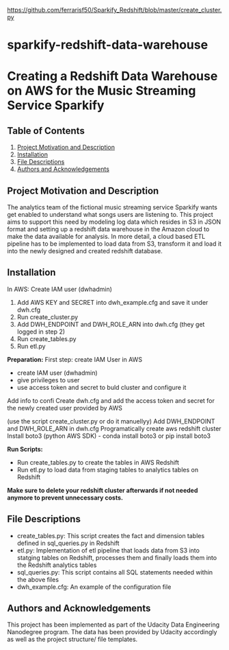 https://github.com/ferrarisf50/Sparkify_Redshift/blob/master/create_cluster.py


# sparkify-redshift-data-warehouse

# Creating a Redshift Data Warehouse on AWS for the Music Streaming Service Sparkify

## Table of Contents
1. [Project Motivation and Description](#Project-Motivation)
2. [Installation](#Installation)
3. [File Descriptions](#File-Descriptions)
4. [Authors and Acknowledgements](#Authors-Acknowledgements)

## Project Motivation and Description <a name="Project-Motivation"></a>

The analytics team of the fictional music streaming service Sparkify wants get enabled to understand what songs users are listening to. 
This project aims to support this need by modeling log data which resides in S3 in JSON format and setting up a redshift data warehouse in the Amazon cloud to make the data available for analysis.
In more detail, a cloud based ETL pipeline has to be implemented to load data from S3, transform it and load it into the newly designed and created redshift database.

## Installation <a name="Installation"></a>

In AWS: Create IAM user (dwhadmin)

1. Add AWS KEY and SECRET into dwh_example.cfg and save it under dwh.cfg
2. Run create_cluster.py
3. Add DWH_ENDPOINT and DWH_ROLE_ARN into dwh.cfg (they get logged in step 2)
4. Run create_tables.py
5. Run etl.py


**Preparation:**
First step: create IAM User in AWS
- create IAM user (dwhadmin)
- give privileges to user
- use access token and secret to buld cluster and configure it

Add info to confi
Create dwh.cfg and add the access token and secret for the newly created user provided by AWS


(use the script create_cluster.py or do it manuellyy)
Add DWH_ENDPOINT and DWH_ROLE_ARN in dwh.cfg
Programatically create aws redshift cluster
Install boto3 (python AWS SDK) - conda install boto3 or pip install boto3


**Run Scripts:**
* Run create_tables.py to create the tables in AWS Redshift
* Run etl.py to load data from staging tables to analytics tables on Redshift

**Make sure to delete your redshift cluster afterwards if not needed anymore to prevent unnecessary costs.**

## File Descriptions <a name="File-Descriptions"></a>



* create_tables.py: This script creates the fact and dimension tables defined in sql_queries.py in Redshift
* etl.py: Implementation of etl pipeline that loads data from S3 into statging tables on Redshift, processes them and finally loads them into the Redshift analytics tables
* sql_queries.py: This script contains all SQL statements needed within the above files
* dwh_example.cfg: An example of the configuration file

## Authors and Acknowledgements <a name="Authors-Acknowledgements"></a>
This project has been implemented as part of the Udacity Data Engineering Nanodegree program. The data has been provided by Udacity accordingly as well as the project structure/ file templates.
